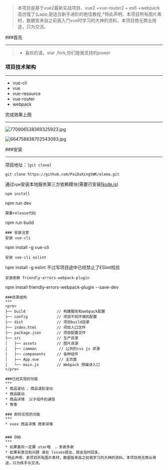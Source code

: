 >  本项目是基于vue2最新实战项目，vue2 +vue-router2 + es6 +webpack 高仿饿了么app,是适合新手进阶的绝佳教程,*特此声明，本项目所有图片素材，数据皆来自之前我入门vue时学习的大神的资料，本项目绝无商业用途，只为交流。


###首先

***
>  * 喜欢的请，star ,fork,你们是我坚持的power




### 项目技术架构
***
*  vue-cli
*  vue
*  vue-resource
*  vue-router
*  webpack

完成效果上图
***
![770906538369325923.jpg](http://upload-images.jianshu.io/upload_images/5327602-247f49f000e954c3.jpg?imageMogr2/auto-orient/strip%7CimageView2/2/w/1240)



![664758838702543093.jpg](http://upload-images.jianshu.io/upload_images/5327602-ab4d3a27bae68c5c.jpg?imageMogr2/auto-orient/strip%7CimageView2/2/w/1240)







###安装
***
项目地址：（`git clone`）
```shell
git clone https://github.com/PaiDaXingSWK/elema.git
```
通过`npm`安装本地服务第三方依赖模块(需要已安装[Node.js](https://nodejs.org/))

```
npm install

```
npm run dev
```
需要release代码

```
npm run build
```
### 安装注意
安装 vue-cli
```
npm install -g vue-cli
```
安装 vue-cli eslint
```
npm install -g eslint
不过写项目途中已经禁止了ESlint校验
```
安装依赖 friendly-errors-webpack-plugin
```
npm install friendly-errors-webpack-plugin --save-dev
```
###目录结构
***
<pre>
├── build              // 构建服务和webpack配置
├── config             // 项目不同环境的配置
├── dist               // 项目build目录
├── index.html         // 项目入口文件
├── package.json       // 项目配置文件
├── src                // 生产目录
│   ├── assets         // 图片资源
│   ├── common          // 公共的css js 资源
│   ├── components     // 各种组件
│   ├── App.vue         // 主页面 
│   └── main.js        // Webpack 预编译入口
</pre>

###已经实现的功能
***
* 商品滚动 ，商品滚轮滚动
* 商品联动
* 商品详情  父子组件的通信
* 等等

### 即将实现的功能
***
* vuex 商品详情 商家详情


### END
***
* 如果喜欢一定要 star哦  ，多谢多谢
* 如果有意见和问题 请在 lssues提出，我会及时回复。
*特此声明，本项目所有图片素材，数据皆来自之前我学习的大神的资料，本项目绝无商业用途，只为练手与交流。


